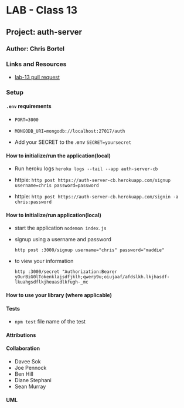 # LAB - Class 13

## Project: auth-server

### Author: Chris Bortel

### Links and Resources

- [lab-13 pull request](https://github.com/Chris-Bortel-401-advanced-javascript/auth-server-access-control/pull/1)
<!-- - [ci/cd](http://xyz.com) (GitHub Actions)
- [back-end server url](http://xyz.com) (when applicable)
- [front-end application](http://xyz.com) (when applicable) -->

### Setup

#### `.env` requirements

- `PORT=3000`

- `MONGODB_URI=mongodb://localhost:27017/auth`

- Add your SECRET to the .env `SECRET=yoursecret`

#### How to initialize/run the application(local)

- Run heroku logs `heroku logs --tail --app auth-server-cb`

- httpie: `http post https://auth-server-cb.herokuapp.com/signup username=chris password=password`

- httpie: `http post https://auth-server-cb.herokuapp.com/signin -a chris:password`

#### How to initialize/run application(local)

- start the application `nodemon index.js`

- signup using a username and password <br>

  `http post :3000/signup username="chris" password="maddie"`

- to view your information <br>

  `http :3000/secret "Authorization:Bearer yOurBiG0lTokenklajsdfjklh;qwerp9u;oiujaaf/afdslkh.lkjhasdf-lkuahgsdflkjheuasdlkfugh-_mc`

#### How to use your library (where applicable)

#### Tests

- `npm test` file name of the test
<!-- - How do you run tests?
- Any tests of note?
- Describe any tests that you did not complete, skipped, etc -->

#### Attributions

#### Collaboration

- Davee Sok
- Joe Pennock
- Ben Hill
- Diane Stephani
- Sean Murray

#### UML

<!-- Link to an image of the UML for your application and response to events -->
